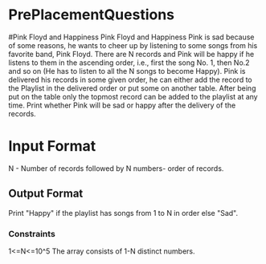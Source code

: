 # PrePlacementQuestions
#Pink Floyd and Happiness 
 Pink Floyd and Happiness Pink is sad because of some reasons, he wants to cheer up by listening to some songs from his favorite band, Pink Floyd. 
There are N records and Pink will be happy if he listens to them in the ascending order, i.e., first the song No. 1, then No.2 and so on (He has to listen to all the N songs to become Happy). 
Pink is delivered his records in some given order, he can either add the record to the Playlist in the delivered order or put some on another table. After being put on the table only the topmost record can be added to the playlist at any time. 
Print whether Pink will be sad or happy after the delivery of the records. 
<h1>Input Format</h1>
N - Number of records followed by N numbers- order of records. 
<h2>Output Format</h2>
Print "Happy" if the playlist has songs from 1 to N in order else "Sad". 
<h3>Constraints</h3>
1<=N<=10^5 The array consists of 1-N distinct numbers. 
